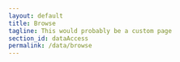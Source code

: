 ```yaml
---
layout: default
title: Browse
tagline: This would probably be a custom page
section_id: dataAccess
permalink: /data/browse
---
```


<div class="row" style="background: white; margin-top: 20px; margin-bottom: 60px">


  <!-- img src="/images/placeholder_for_js_lib.png" style="display: block; margin: auto;"/ -->
  <div id="tree" class="catalogue-of-life"></div>
</div>
  <script >
    'use strict';

const e = React.createElement;

class PublicTree extends React.Component {

    render() {
       
      return e(
        ColBrowser.Tree,
        { catalogueKey: '{{ site.react.datasetKey }}' , pathToTaxon: '{{ site.react.pathToTaxon }}' }
      );
    }
  }

const domContainer = document.querySelector('#tree');
ReactDOM.render(e(PublicTree), domContainer);
  </script>